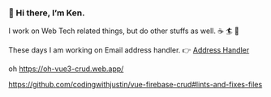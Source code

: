 ### 👋 Hi there, I’m Ken.

I work on Web Tech related things, but do other stuffs as well. ☕️ 🏄 🌱

These days I am working on Email address handler.  👉  [Address Handler](https://github.com/Kentaro-Furukawa/Address-Handler)


oh
https://oh-vue3-crud.web.app/

https://github.com/codingwithjustin/vue-firebase-crud#lints-and-fixes-files
